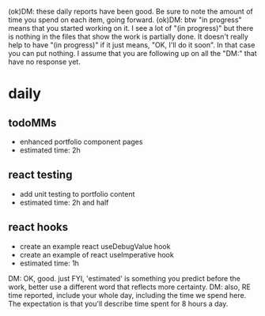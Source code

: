 (ok)DM: these daily reports have been good. Be sure to note the amount of time you spend on each item, going forward.
(ok)DM: btw "in progress" means that you started working on it. I see a lot of "(in progress)" but there is nothing in the files that show the work is partially done. It doesn't really help to have "(in progress)" if it just means, "OK, I'll do it soon". In that case you can put nothing. I assume that you are following up on all the "DM:" that have no response yet.

# daily

## todoMMs

- enhanced portfolio component pages
- estimated time: 2h

## react testing

- add unit testing to portfolio content
- estimated time: 2h and half

## react hooks

- create an example react useDebugValue hook
- create an example of react useImperative hook
- estimated time: 1h

DM: OK, good. just FYI, 'estimated' is something you predict before the work, better use a different word that reflects more certainty.
DM: also, RE time reported, include your whole day, including the time we spend here. The expectation is that you'll describe time spent for 8 hours a day.